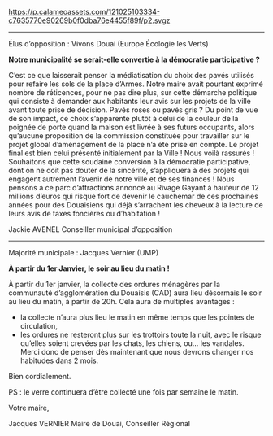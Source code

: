 https://p.calameoassets.com/121025103334-c7635770e90269b0f0dba76e4455f89f/p2.svgz

---

Élus d’opposition : Vivons Douai (Europe Écologie les Verts)

**Notre municipalité se serait-elle convertie à la démocratie participative ?**

C’est ce que laisserait penser la médiatisation du choix des pavés utilisés pour refaire les sols de la place d’Armes. Notre maire avait pourtant exprimé nombre de réticences, pour ne pas dire plus, sur cette démarche politique qui consiste à demander aux habitants leur avis sur les projets de la ville avant toute prise de décision.
Pavés roses ou pavés gris ? Du point de vue de son impact, ce choix s’apparente plutôt à celui de la couleur de la poignée de porte quand la maison est livrée à ses futurs occupants, alors qu’aucune proposition de la commission constituée pour travailler sur le projet global d’aménagement de la place n’a été prise en compte. Le projet final est bien celui présenté initialement par la Ville ! Nous voilà rassurés !
Souhaitons que cette soudaine conversion à la démocratie participative, dont on ne doit pas douter de la sincérité, s’appliquera à des projets qui engagent autrement l’avenir de notre ville et de ses finances ! Nous pensons à ce parc d’attractions annoncé au Rivage Gayant à hauteur de 12 millions d’euros qui risque fort de devenir le cauchemar de ces prochaines années pour des Douaisiens qui déjà s’arrachent les cheveux à la lecture de leurs avis de taxes foncières ou d’habitation !

Jackie AVENEL
Conseiller municipal d’opposition

---

Majorité municipale : Jacques Vernier (UMP)

**À partir du 1er Janvier, le soir au lieu du matin !**

À partir du 1er janvier, la collecte des ordures ménagères par la communauté d’agglomération du Douaisis (CAD) aura lieu désormais le soir au lieu du matin, à partir de 20h. Cela aura de multiples avantages :
- la collecte n’aura plus lieu le matin en même temps que les pointes de circulation,
- les ordures ne resteront plus sur les trottoirs toute la nuit, avec le risque qu’elles soient crevées par les chats, les chiens, ou... les vandales. Merci donc de penser dès maintenant que nous devrons changer nos habitudes dans 2 mois.

Bien cordialement.

PS : le verre continuera d’être collecté une fois par semaine le matin.

Votre maire,

Jacques VERNIER
Maire de Douai, Conseiller Régional
